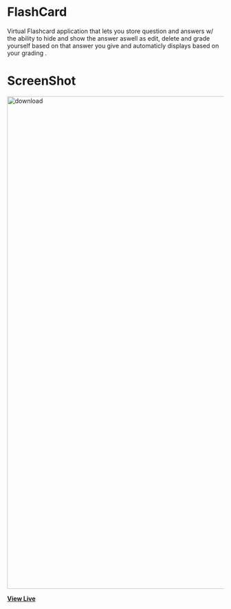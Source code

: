# FlashCard

Virtual Flashcard application that lets you store question and answers w/ the ability to hide and show the answer aswell as edit, delete and grade yourself based on that answer you give and automaticly displays based on your grading .

# ScreenShot

<img width="1144" alt="download" src="https://user-images.githubusercontent.com/28902787/53385786-81300000-3934-11e9-8f51-b556e8b522e1.png">

**[View Live](https://flashcardjs.herokuapp.com/)**
